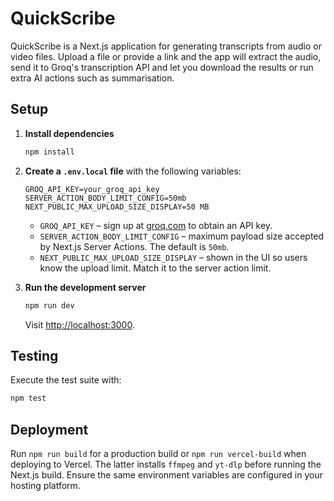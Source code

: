 # QuickScribe

QuickScribe is a Next.js application for generating transcripts from audio or video files. Upload a file or provide a link and the app will extract the audio, send it to Groq's transcription API and let you download the results or run extra AI actions such as summarisation.

## Setup

1. **Install dependencies**
   ```bash
   npm install
   ```
2. **Create a `.env.local` file** with the following variables:
   ```env
   GROQ_API_KEY=your_groq_api_key
   SERVER_ACTION_BODY_LIMIT_CONFIG=50mb
   NEXT_PUBLIC_MAX_UPLOAD_SIZE_DISPLAY=50 MB
   ```
   - `GROQ_API_KEY` – sign up at [groq.com](https://console.groq.com) to obtain an API key.
   - `SERVER_ACTION_BODY_LIMIT_CONFIG` – maximum payload size accepted by Next.js Server Actions. The default is `50mb`.
   - `NEXT_PUBLIC_MAX_UPLOAD_SIZE_DISPLAY` – shown in the UI so users know the upload limit. Match it to the server action limit.

3. **Run the development server**
   ```bash
   npm run dev
   ```
   Visit <http://localhost:3000>.

## Testing

Execute the test suite with:
```bash
npm test
```

## Deployment

Run `npm run build` for a production build or `npm run vercel-build` when deploying to Vercel. The latter installs `ffmpeg` and `yt-dlp` before running the Next.js build. Ensure the same environment variables are configured in your hosting platform.
